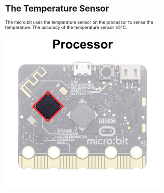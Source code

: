 # The Temperature Sensor

The micro:bit uses the temperature sensor on the processor to sense the temperature. The accuracy of the temperature sensor ±5℃.

![microbit-back-processor](assets/microbit-back-processor.png)